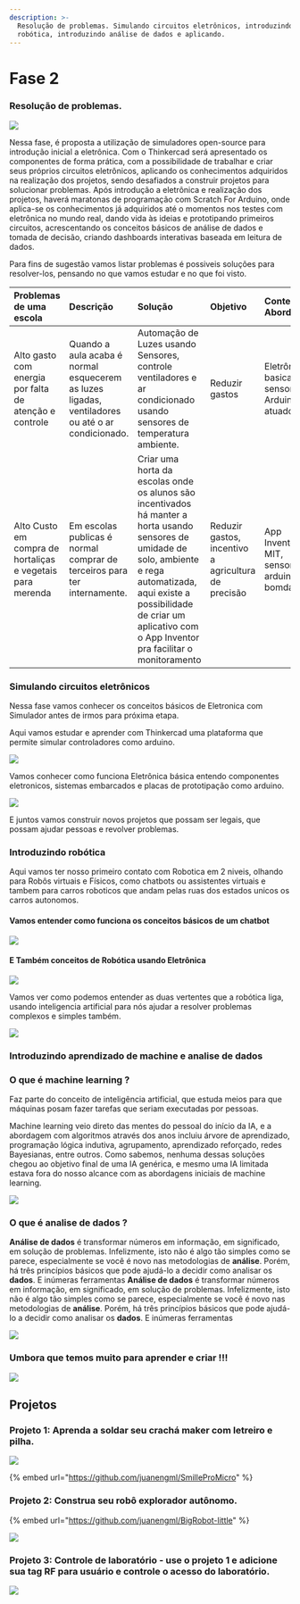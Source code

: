 ```yaml
---
description: >-
  Resolução de problemas. Simulando circuitos eletrônicos, introduzindo
  robótica, introduzindo análise de dados e aplicando.
---
```


# Fase 2

### Resolução de problemas. 

![](https://media2.giphy.com/media/d3mlE7uhX8KFgEmY/giphy.gif)

Nessa fase, é proposta a utilização de simuladores open-source para introdução inicial a eletrônica. Com o Thinkercad será apresentado os componentes de forma prática, com a possibilidade de trabalhar e criar seus próprios circuitos eletrônicos, aplicando os conhecimentos adquiridos na realização dos projetos, sendo desafiados a construir projetos para solucionar problemas. Após introdução a eletrônica e realização dos projetos, haverá maratonas de programação com Scratch For Arduino, onde aplica-se os conhecimentos já adquiridos até o momentos nos testes com eletrônica no mundo real, dando vida às ideias e prototipando primeiros circuitos, acrescentando os conceitos básicos de análise de dados e tomada de decisão, criando dashboards interativas baseada em leitura de dados.

Para fins de sugestão vamos listar problemas é possiveis soluções para resolver-los, pensando no que vamos estudar e no que foi visto.

| Problemas de uma escola | Descrição | Solução | Objetivo | Conteúdos Abordados |
| :--- | :--- | :--- | :--- | :--- |
| Alto gasto com energia por falta de atenção e controle | Quando a aula acaba é normal esquecerem as luzes ligadas, ventiladores ou até o ar condicionado. | Automação de Luzes usando Sensores, controle ventiladores e ar condicionado usando sensores de temperatura ambiente. | Reduzir gastos | Eletrônica basica, sensores, Arduino, atuadores |
| Alto Custo em compra de hortaliças e vegetais para merenda | Em escolas publicas é normal comprar de terceiros para ter internamente. | Criar uma horta da escolas onde os alunos são incentivados há manter a horta usando sensores de umidade de solo, ambiente e rega automatizada, aqui existe a possibilidade de criar um aplicativo com o App Inventor pra facilitar o monitoramento | Reduzir gastos, incentivo a agricultura de precisão | App Inventor MIT, sensores, arduino, bomdagua  |



### Simulando circuitos eletrônicos

Nessa fase vamos conhecer os conceitos básicos de Eletronica com Simulador antes de irmos para próxima etapa.

Aqui vamos estudar e aprender com Thinkercad uma plataforma que permite simular controladores como arduino.

![](https://blogdottinkercaddotcom.files.wordpress.com/2018/08/computer-friend.gif?w=387)



Vamos conhecer como funciona Eletrônica básica entendo componentes eletronicos, sistemas embarcados e placas de prototipação como arduino.

![](https://i1.wp.com/www.arduinoportugal.pt/wp-content/uploads/2017/03/O-que-%C3%A9-Arduino-630x343.png?resize=630%2C343&ssl=1)

E juntos vamos construir novos projetos que possam ser legais, que possam ajudar pessoas e revolver problemas.



### Introduzindo robótica

Aqui vamos ter nosso primeiro contato com Robotica em 2 niveis, olhando para Robôs virtuais e Físicos, como chatbots ou assistentes virtuais  e tambem para carros roboticos que andam pelas ruas dos estados unicos os carros autonomos. 

#### Vamos entender como funciona os conceitos básicos de um chatbot

![](https://miro.medium.com/max/1838/1*xj1rQDGCJ5_kBHqBGcK0dA.gif)

#### E Também conceitos de Robótica usando Eletrônica 

![](https://www.gadgetify.com/wp-content/uploads/2018/01/16/Q1-lite-Open-Source-Quadruped-Robot.gif)

Vamos ver como podemos entender as duas vertentes que a robótica liga, usando inteligencia artificial para nós ajudar a resolver problemas complexos e simples também.

![](https://media0.giphy.com/media/3ov9jRb8Bc21BEBgZ2/giphy.gif)





### Introduzindo aprendizado de machine e analise de dados

### O que é machine learning ?

Faz parte do conceito de inteligência artificial, que estuda meios para que máquinas posam fazer tarefas que seriam executadas por pessoas.

Machine learning veio direto das mentes do pessoal do início da IA, e a abordagem com algoritmos através dos anos incluiu árvore de aprendizado, programação lógica indutiva, agrupamento, aprendizado reforçado, redes Bayesianas, entre outros. Como sabemos, nenhuma dessas soluções chegou ao objetivo final de uma IA genérica, e mesmo uma IA limitada estava fora do nosso alcance com as abordagens iniciais de machine learning.

![](https://imarticus.org/wp-content/uploads/2019/06/state.gif)

### O que é analise de dados ?

 **Análise de dados** é transformar números em informação, em significado, em solução de problemas. Infelizmente, isto não é algo tão simples como se parece, especialmente se você é novo nas metodologias de **análise**. Porém, há três princípios básicos que pode ajudá-lo a decidir como analisar os **dados**. E inúmeras ferramentas **Análise de dados** é transformar números em informação, em significado, em solução de problemas. Infelizmente, isto não é algo tão simples como se parece, especialmente se você é novo nas metodologias de **análise**. Porém, há três princípios básicos que pode ajudá-lo a decidir como analisar os **dados**. E inúmeras ferramentas

![](https://mir-s3-cdn-cf.behance.net/project_modules/max_1200/699e4762225981.5a89af14d87a9.gif)

### Umbora que temos muito para aprender e criar !!!

![](https://blog.arduino.cc/wp-content/uploads/2017/01/gobang.gif)

## Projetos 

### **Projeto 1: Aprenda a soldar seu crachá maker com letreiro e pilha.**

![](http://designonline.org.au/wp-content/uploads/2017/12/41441676169-38857136.jpg)

{% embed url="https://github.com/juanengml/SmilleProMicro" %}



### **Projeto 2: Construa seu robô explorador autônomo.** 

{% embed url="https://github.com/juanengml/BigRobot-little" %}

![](https://hackster.imgix.net/uploads/attachments/937771/line_follow_-_9_conditions_724HbHLY2D.gif?auto=compress&gifq=35&w=400&h=300&fit=min)

### **Projeto 3: Controle de laboratório - use o projeto 1 e adicione sua tag RF para usuário e controle o acesso do laboratório.** 

![](https://hackster.imgix.net/uploads/attachments/473752/image22_GYssNP8EKH.gif?auto=compress&gifq=35&w=680&h=510&fit=max)

